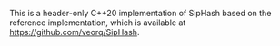 This is a header-only C++20 implementation of SipHash based on the
reference implementation, which is available at
https://github.com/veorq/SipHash.